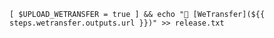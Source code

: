 <!--
 * @Author: eay
 * @Date: 2022-02-23 10:07:55
 * @LastEditors: eay
 * @Autor: Seven
 * @LastEditTime: 2022-02-23 10:07:57
 * @Description: 
-->

```
[ $UPLOAD_WETRANSFER = true ] && echo "🔗 [WeTransfer](${{ steps.wetransfer.outputs.url }})" >> release.txt
```
      